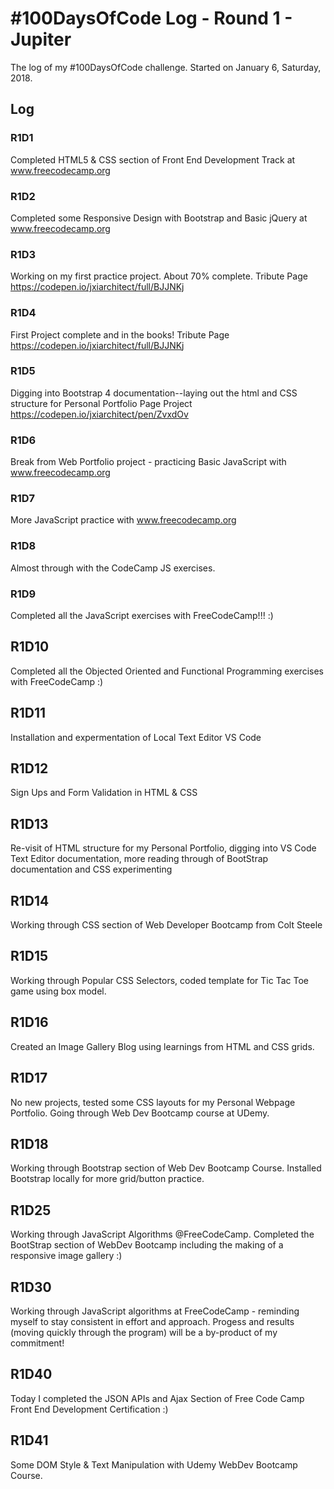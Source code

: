 # #100DaysOfCode Log - Round 1 - Jupiter

The log of my #100DaysOfCode challenge. Started on January 6, Saturday, 2018.

## Log

### R1D1 
Completed HTML5 & CSS section of Front End Development Track at www.freecodecamp.org 

### R1D2
Completed some Responsive Design with Bootstrap and Basic jQuery at www.freecodecamp.org

### R1D3 
Working on my first practice project. About 70% complete. Tribute Page https://codepen.io/jxiarchitect/full/BJJNKj

### R1D4
First Project complete and in the books! Tribute Page https://codepen.io/jxiarchitect/full/BJJNKj

### R1D5
Digging into Bootstrap 4 documentation--laying out the html and CSS structure for Personal Portfolio Page Project https://codepen.io/jxiarchitect/pen/ZvxdOv

### R1D6
Break from Web Portfolio project - practicing Basic JavaScript with www.freecodecamp.org

### R1D7
More JavaScript practice with www.freecodecamp.org 

### R1D8
Almost through with the CodeCamp JS exercises.

### R1D9
Completed all the JavaScript exercises with FreeCodeCamp!!! :) 

## R1D10
Completed all the Objected Oriented and Functional Programming exercises with FreeCodeCamp :) 

## R1D11
 Installation and expermentation of Local Text Editor VS Code

## R1D12
Sign Ups and Form Validation in HTML & CSS

## R1D13
Re-visit of HTML structure for my Personal Portfolio, digging into VS Code Text Editor documentation, more reading through of BootStrap documentation and CSS experimenting

## R1D14
Working through CSS section of Web Developer Bootcamp from Colt Steele

## R1D15
Working through Popular CSS Selectors, coded template for Tic Tac Toe game using box model.

## R1D16
Created an Image Gallery Blog using learnings from HTML and CSS grids.

## R1D17
No new projects, tested some CSS layouts for my Personal Webpage Portfolio. Going through Web Dev Bootcamp course at UDemy.

## R1D18
Working through Bootstrap section of Web Dev Bootcamp Course. Installed Bootstrap locally for more grid/button practice.


## R1D25 
Working through JavaScript Algorithms @FreeCodeCamp. Completed the BootStrap section of WebDev Bootcamp including the making of a responsive image gallery :) 

## R1D30

Working through JavaScript algorithms at FreeCodeCamp - reminding myself to stay consistent in effort and approach. Progess and results (moving quickly through the program) will be a by-product of my commitment! 

## R1D40

Today I completed the JSON APIs and Ajax Section of Free Code Camp Front End Development Certification :) 

## R1D41

Some DOM Style & Text Manipulation with Udemy WebDev Bootcamp Course.
